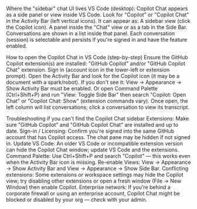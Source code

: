 Where the "sidebar" chat UI lives
VS Code (desktop):
Copilot Chat appears as a side panel or view inside VS Code. Look for "Copilot" or "Copilot Chat" in the Activity Bar (left vertical icons). It can appear as:
A sidebar view (click the Copilot icon).
A panel inside the "Chat" view or as a tab in the Side Bar.
Conversations are shown in a list inside that panel. Each conversation (session) is selectable and persists if you're signed in and have the feature enabled.


How to open the Copilot Chat in VS Code (step-by-step)
Ensure the GitHub Copilot extension(s) are installed:
"GitHub Copilot" and/or "GitHub Copilot Chat" extension.
Sign in (account icon in the lower-left or extension prompt).
Open the Activity Bar and look for the Copilot icon (it may be a document with a spark/robot). If you don't see it:
View → Appearance → Show Activity Bar must be enabled.
Or open Command Palette (Ctrl+Shift+P) and run "View: Toggle Side Bar" then search "Copilot: Open Chat" or "Copilot Chat: Show" (extension commands vary).
Once open, the left column will list conversations; click a conversation to view its transcript.

Troubleshooting if you can't find the Copilot Chat sidebar
Extensions:
Make sure "GitHub Copilot" and "GitHub Copilot Chat" are installed and up to date.
Sign-in / Licensing:
Confirm you're signed into the same GitHub account that has Copilot access. The chat pane may be hidden if not signed in.
Update VS Code:
An older VS Code or incompatible extension version can hide the Copilot Chat window; update VS Code and the extensions.
Command Palette:
Use Ctrl+Shift+P and search "Copilot" — this works even when the Activity Bar icon is missing.
Re-enable Views:
View → Appearance → Show Activity Bar and View → Appearance → Show Side Bar.
Conflicting extensions:
Some extensions or workspace settings may hide the Copilot view; try disabling other extensions or open a fresh window (File → New Window) then enable Copilot.
Enterprise network:
If you're behind a corporate firewall or using an enterprise account, Copilot Chat might be blocked or disabled by your org — check with your admin.